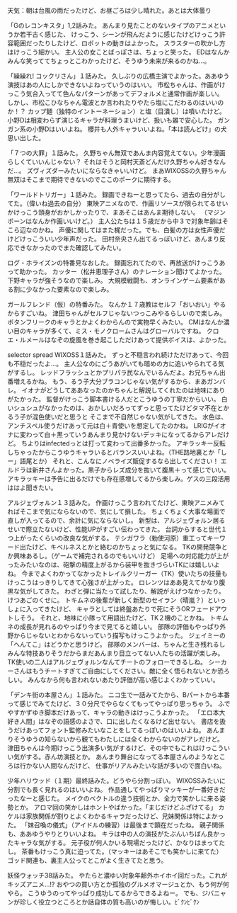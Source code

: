 天気：朝は台風の雨だったけど、お昼ごろは少し晴れた。あとは大体曇り

「Gのレコンキスタ」1,2話みた。
あんまり見たことのないタイプのアニメというか若干古く感じた、
けっこう、シーンが飛んだように感じたけどけっこう許容範囲だったりしたけど、ロボットの動きはよかった。
スラスターの吹かし方はけっこう細かい。
主人公の女ことばっぽさは、ちょっと笑った。
EDはなんかみんな笑っててちょっとこわかったけど、そうゆう未来が来るのかね...。

「繰繰れ! コックリさん」１話みた。
久しぶりの広橋主演でよかった。ああゆう演技はあの人にしかできないよねっていうのはいい。
市松ちゃんは、作画がけっこう気合入ってて色んなパターンがあってデフォルメと通常作画が楽しい。
しかし、市松こひなちゃん電波とか言われたりやたら塩にこだわるのはいいのか！？
カップ麺（独特のイントーネーション）と塩（目潰し）は噴いたけど。
小野Dは相変わらず演じるキャラが料理うまいけど、扱いも雑で安心した。
ガンガン系の小野Dはいいよね。
櫻井も人外キャラいいよね。「本は読んどけ」の犬思い出した。

「７つの大罪」１話みた。
久野ちゃん無双であんま内容覚えてない。少年漫画らしくていいんじゃない？
それはそうと岡村天斎どんだけ久野ちゃん好きなんだ...。
ズヴィズダーみたいにならなきゃいいけど。
まあWIXOSSの久野ちゃん無双はそこまで期待できないのでここのポークに期待する。

「ワールドトリガー」１話みた。
録画できねーと思ってたら、過去の自分がしてた。（偉いね過去の自分）
東映アニメなので、作画リソースが限られてるせいかけっこう頭身がおかしかったりで、まあそこはあんま期待しない。
（マジンボーンはなんか作画いいけど。）
主人公たちは１５歳だから中３で対象年齢はそこら辺なのかね。
声優に関してはまた梶だった。でも、白髪の方は女性声優だけどけっこういい少年声だった。
田村奈央さん出てるっぽいけど、あんまり反応できなかったのでまた確認してみたい。

ログ・ホライズンの特番見なおした。
録画忘れてたので、再放送がけっこうあって助かった。
カッター（松井恵理子さん）のナレーション聞けてよかった。
下野キャラが強そうなので楽しみ。
大規模戦闘も、オンラインゲーム要素がある割に少なかった要素なので楽しみ。

ガールフレンド（仮）の特番みた。
なんか１７歳教はセルフ「おいおい」やるからすごいね。
津田ちゃんがセルフじゃないつっこみやるらしいので楽しみ。
ボタンフリークのキャラとかよくわからんので実物早くみたい。
CMはなんか濃い目のキャラが多くて、ミス・モノクロームさんはグローバルですね。
クロエ・ルメールはなぞの旋風を巻き起こしただけあって提供ボイスは、よかった。

selector spread WIXOSS１話みた。
ずっと不穏言われ続けただけあって、今回も不穏だったよ...。
主人公なのにごうあがいても暗めの方に追いやられてる気がするし。
レッドフラッシュとかプリパラ民なんでいるんだよ。お兄ちゃん出番増えるかね。
もう、るう子大分ブラコンじゃない気がするから、まあガンバレ。
イオナがどうしてああなったのかちゃんと解説してくれたのは地味にありがたかった。
監督がけっこう脚本書ける人だとこうゆうの丁寧だからいい。
白いシュシュがなかったのは、おかしいだろってずっと思ってたけどタマ不在とかるう子が混色使いだと思うと
そこまで不自然じゃない気がしてきた。
水色は、アンチスペル使うだけあって元は白＋青使いを想定してたのかね。
LRIGがイオナに変わって白＋黒っていうあんまり見かけないデッキになってるからアレだけど。
ちよりはinfectedっとは打って変わって出番多かった。
アキラッキー反転しちゃったからこうゆうキャラいるとバランスいいよね。（THE路地裏とか「しー」語尾とか）
それと、こんなにノベライズ販促するなら出してください！
エルドラは新井さんよかった。黒子からレズ成分を抜いて腹黒＋って感じでいい。
アキラッキーは予告に出るだけでも存在感増してるから楽しみ。ゲスの三段活用ははよ聞きたい。

アルジェヴォルン１３話みた。
作画けっこう言われてたけど、東映アニメみてればそこまで気にならないので、気にして損した。
ちょくちょく大事な場面で直しが入ってるので、余計に気にならないし。
新型は、アルジェヴォルン居るせいで際立たないけど、性能UPがすごい伝わってきた。
台詞からすると世代１つ上がったくらいの改良な気がする。
テシガワラ（勅使河原）重工ってキーワード出たけど、キベルネスとかと絡むのかちょっと気になる。
TKの開発競争とか興味あるし。（ゲームで補完されるのでもいいけど）
足場への対応能力が上がったみたいなのは、砲撃の精度上がるから装甲を抜きづらいTKには嬉しいよね。
今までよくわかってなかったトレイルクリーガー（TK）使いたちの技量もけっこうはっきりしてきて心強さが上がった。
ロレンツはああ見えてかなり腹黒な気がしてきた。
わざと弾に当たって試したり、解説がえげつなかったり。けつあごのくせに。
トキムネの後輩が新しく新型のセイラン（晴嵐？）といっしょに入ってきたけど、
キャラとしては終盤あたりで死にそうORフェードアウトしそう。
それと、地味に小隊って用語出たけど、TK２機のことかね。
トキムネの成長が見れるのやっぱり今まで見てると嬉しい。
部隊の評価もやっぱり外野からじゃないとわからないっていう描写もけっこうよかった。
ジェイミーの「へんてこ」はどうかと思うけど。
部隊のメンバーは、ちゃんと生き残れるしみんな特技ありそうだからまだあんまり目立ってない人たちの活躍が楽しみ。
TK使いの二人はアルジェヴォルンなんてチートのフォローできるしね。
シーカーさんはもうチートすぎてご自由にしてください。敵に全く悟られないとか恐ろしい。
みんなから何も言われないあたり評価が高い感じよくわかっていい。

「デンキ街の本屋さん」１話みた。
ニコ生で一話みてたから、Bパートから本番って感じでみてたけど、３０分尺でやらなくてもってやっぱり思っちゃう。
ふでやすかずゆき脚本だけあって、キャラの動きはけっこうよかった。
「エロ本大好き人間」はなぞの語感のよさで、口に出したくなるけど出せない。
書店を扱うだけあってフォント監修みたいなことをしてるっぽいのはいいよね。
あんまりそうゆうの知らないから観てもわたしには全くわからないのがアレだけど。
津田ちゃんは今期けっこう出演多い気がするけど、その中でもこれはけっこういい気がする。赤ん坊演技とか。
あんまり舞台になってる本屋さんのようなところは行かない人間なんだけど、
仕事がリアルみたいな話が多いので面白いね。

少年ハリウッド（１期）最終話みた。どうやら分割っぽい。
WIXOSSみたいに分割でも長く見れるのはいいよね。
作品通してやっぱりマッキーが一番好きだったなーと感じた。
メイクのベクトルの違う技術とか、全力で笑かしに来る姿勢とか。
アロマ回の笑かしはホントやばかった。「まじだけどふざけてる」
カケルは家族関係が割りとよくわかるキャラだったけど、兄妹関係は特によかった。
「妹召喚の儀式」（アイドルの練習）は最後まで顕在だったね。
親子関係も、ああゆうやりとりいいよね。
キラは中の人の演技がたぶんいちばん良かったキャラな気がする。
元子役が何人かいる現場だったけど、かなりはまってたし。
茶番もけっこう真に迫ってた。（マッキーはあそこでも笑かしに来てた）
ゴッド関連も、裏主人公ってとこがよく生きてたと思う。

妖怪ウォッチ38話みた。
やたらと濃ゆい対象年齢外ホイホイ回だった。これがキッズアニメ...!?
おやつの買い方とか孤独のグルメオマージュとか、もう何が何やら。
こうゆうのってやっぱり成功してるからできるよねー。
でも、ジバニャンが珍しく役立つところとか話自体の質も高いのが悔しい。ﾋﾞｸﾝﾋﾞｸﾝ
